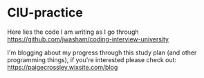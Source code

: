 # CIU-practice
Here lies the code I am writing as I go through https://github.com/jwasham/coding-interview-university 

I'm blogging about my progress through this study plan (and other programming things), if you're interested please check out: https://paigecrossley.wixsite.com/blog
